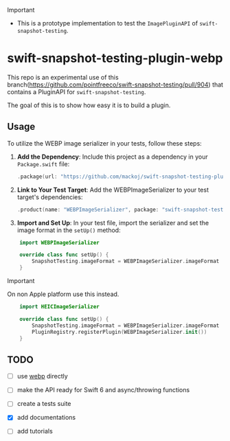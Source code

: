 > [!IMPORTANT]  
> - This is a prototype implementation to test the `ImagePluginAPI` of `swift-snapshot-testing`.

# swift-snapshot-testing-plugin-webp

This repo is an experimental use of this branch(https://github.com/pointfreeco/swift-snapshot-testing/pull/904) that contains a PluginAPI for `swift-snapshot-testing`.

The goal of this is to show how easy it is to build a plugin.

## Usage

To utilize the WEBP image serializer in your tests, follow these steps:

1. **Add the Dependency**: Include this project as a dependency in your `Package.swift` file:

    ```swift
    .package(url: "https://github.com/mackoj/swift-snapshot-testing-plugin-webp.git", revision: "0.0.1"),
    ```

2. **Link to Your Test Target**: Add the WEBPImageSerializer to your test target's dependencies:

    ```swift
    .product(name: "WEBPImageSerializer", package: "swift-snapshot-testing-plugin-webp"),
    ```

3. **Import and Set Up**: In your test file, import the serializer and set the image format in the `setUp()` method:

```swift
    import WEBPImageSerializer

    override class func setUp() {
        SnapshotTesting.imageFormat = WEBPImageSerializer.imageFormat
    }
```

> [!IMPORTANT]  
> On non Apple platform use this instead.

```swift
    import HEICImageSerializer

    override class func setUp() {
        SnapshotTesting.imageFormat = WEBPImageSerializer.imageFormat
        PluginRegistry.registerPlugin(WEBPImageSerializer.init())
    }
```

## TODO

- [ ] use [webp](https://github.com/webmproject/libwebp) directly
- [ ] make the API ready for Swift 6 and async/throwing functions
- [ ] create a tests suite
- [x] add documentations
- [ ] add tutorials

